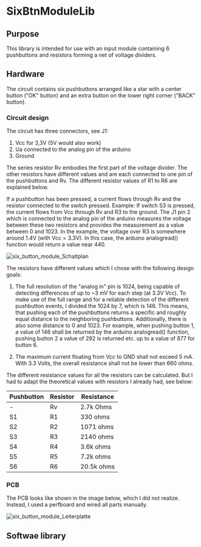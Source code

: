 # SixBtnModuleLib

## Purpose
This library is intended for use with an input module containing 6 pushbuttons and resistors forming a net of voltage dividers.

## Hardware
The circuit contains six pushbuttons arranged like a star with a center button ("OK" button) and an extra button on the lower right corner ("BACK" button).

### Circuit design
The circuit has three connectors, see J1:
1. Vcc for 3,3V (5V would also work)
2. Ua connected to the analog pin of the arduino
3. Ground

The series resistor Rv embodies the first part of the voltage divider. The other resistors have different values and are each connected to one pin of the pushbuttons and Rv. The different resistor values of R1 to R6 are explained below.

If a pushbutton has been pressed, a current flows through Rv and the resistor connected to the switch pressed. Example: If switch S3 is pressed, the current flows from Vcc through Rv and R3 to the ground. The J1 pin 2 which is connected to the analog pin of the arduino measures the voltage between these two resistors and provides the measurement as a value between 0 and 1023. In the example, the voltage over R3 is somewhere around 1.4V (with Vcc = 3.3V). In this case, the arduino analogread() function would return a value near 440.

![six_button_module_Schaltplan](https://user-images.githubusercontent.com/82120163/126395178-ff381c78-d783-4711-82cd-a7b7c0909d42.png)

The resistors have different values which I chose with the following design goals:
1. The full resolution of the "analog in" pin is 1024, being capable of detecting differences of up to ~3 mV for each step (at 3.3V Vcc). To make use of the full range and for a reliable detection of the different pushbutton events, I divided the 1024 by 7, which is 146. This means, that pushing each of the pushbuttons returns a specific and roughly equal distance to the neighboring pushbuttons. Additionally, there is also some distance to 0 and 1023.
For example, when pushing button 1, a value of 146 shall be returned by the arduino analogread() function, pushing button 2 a value of 292 is returned etc. up to a value of 877 for button 6. 

2. The maximum current floating from Vcc to GND shall not exceed 5 mA. With 3.3 Volts, the overall resistance shall not be lower than 660 ohms.

The different resistance values for all the resistors can be calculated. But I had to adapt the theoretical values with resistors I already had, see below:

| Pushbutton | Resistor | Resistance |
| ------------- | ------------- | ------------- |
| -  | Rv | 2.7k Ohms |
| S1 | R1 | 330 ohms |
| S2 | R2 | 1071 ohms |
| S3 | R3 | 2140 ohms |
| S4 | R4 | 3.6k ohms |
| S5 | R5 | 7.2k ohms |
| S6 |  R6 | 20.5k ohms |


### PCB
The PCB looks like shown in the image below, which I did not realize. Instead, I used a perfboard and wired all parts manually.

![six_button_module_Leiterplatte](https://user-images.githubusercontent.com/82120163/126395160-31a94af6-2b2b-467b-ab51-85cfec6fb9fa.png)


## Softwae library
